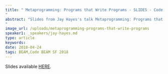 ```yaml
---
title: " Metaprogramming: Programs that Write Programs - SLIDES - Code BEAM SF 2018
"
abstract: "Slides from Jay Hayes's talk Metaprogramming: Programs that Write Programs - Code BEAM SF 2018
"
image_url: /uploads/metaprogramming-programs-that-write-programs
speaker1: _speakers/jay-hayes.md
type: article
keywords: 
date: 2018-04-24
tags: BEAM,Code BEAM SF 2018
---
```

Slides available <a href="http://s3.amazonaws.com/erlang-conferences-production/media/files/000/000/887/original/Jay_Hayes_-_Metaprogramming_-_Programs_that_Write_Programs.pdf?1524576409" target="_blank">HERE</a>.
